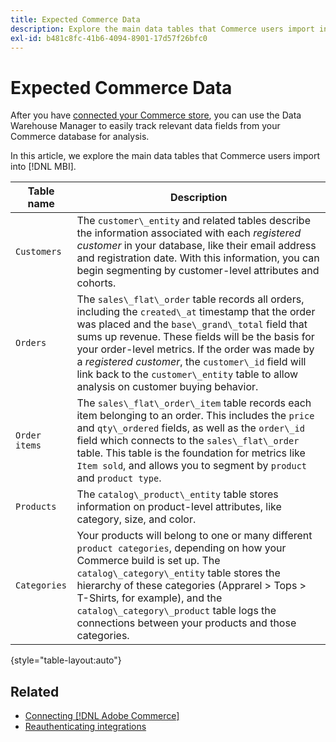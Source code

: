 ```yaml
---
title: Expected Commerce Data
description: Explore the main data tables that Commerce users import into MBI
exl-id: b481c8fc-41b6-4094-8901-17d57f26bfc0
---
```

# Expected Commerce Data

After you have [connected your Commerce store](../../../data-analyst/importing-data/integrations/magento.md), you can use the Data Warehouse Manager to easily track relevant data fields from your Commerce database for analysis.

In this article, we explore the main data tables that Commerce users import into [!DNL MBI].

| **Table name** | **Description** |
|-----|-----|
| `Customers` | The `customer\_entity` and related tables describe the information associated with each *registered customer* in your database, like their email address and registration date. With this information, you can begin segmenting by customer-level attributes and cohorts. |
| `Orders` | The `sales\_flat\_order` table records all orders, including the `created\_at` timestamp that the order was placed and the `base\_grand\_total` field that sums up revenue. These fields will be the basis for your order-level metrics. If the order was made by a *registered customer*, the `customer\_id` field will link back to the  `customer\_entity` table to allow analysis on customer buying behavior. |
| `Order items` | The `sales\_flat\_order\_item` table records each item belonging to an order. This includes the `price` and `qty\_ordered` fields, as well as the `order\_id` field which connects to the `sales\_flat\_order` table. This table is the foundation for metrics like `Item sold`, and allows you to segment by `product` and `product type`. |
| `Products` | The `catalog\_product\_entity` table stores information on product-level attributes, like category, size, and color. |
| `Categories` | Your products will belong to one or many different `product categories`, depending on how your Commerce build is set up. The `catalog\_category\_entity` table stores the hierarchy of these categories (Apprarel > Tops > T-Shirts, for example), and the `catalog\_category\_product` table logs the connections between your products and those categories. |

{style="table-layout:auto"}

## Related

* [Connecting [!DNL Adobe Commerce]](../integrations/magento.md)
* [Reauthenticating integrations](https://experienceleague.adobe.com/docs/commerce-knowledge-base/kb/how-to/mbi-reauthenticating-integrations.html?lang=en)
